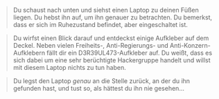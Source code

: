 > Du schaust nach unten und siehst einen Laptop zu deinen Füßen liegen. Du hebst ihn auf, um ihn genauer zu betrachten. Du bemerkst, dass er sich im Ruhezustand befindet, aber eingeschaltet ist.

> Du wirfst einen Blick darauf und entdeckst einige Aufkleber auf dem Deckel. Neben vielen Freiheits-, Anti-Regierungs- und Anti-Konzern-Aufklebern fällt dir ein D3R39UL473-Aufkleber auf. Du weißt, dass es sich dabei um eine sehr berüchtigte Hackergruppe handelt und willst mit diesem Laptop nichts zu tun haben.

> Du legst den Laptop *genau* an die Stelle zurück, an der du ihn gefunden hast, und tust so, als hättest du ihn nie gesehen...
